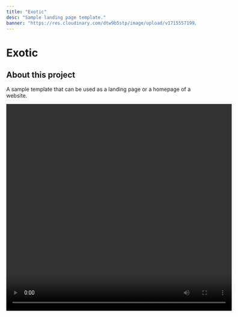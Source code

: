 ```yaml
---
title: "Exotic"
desc: "Sample landing page template."
banner: "https://res.cloudinary.com/dtw9b5stp/image/upload/v1715557199/portfolioassets/axxhy7jf1sagsmf4abvj.png"
---
```


# Exotic

## About this project

A sample template that can be used as a landing page or a homepage of a website.

<video width="600" height="550" controls>
    <source src="https://res.cloudinary.com/dtw9b5stp/video/upload/v1715566171/portfolioassets/loephlml0tdxczq9nkox.mp4" type="video/mp4">
</video>
